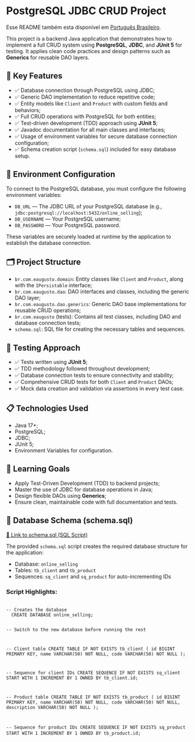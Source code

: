 <h1>PostgreSQL JDBC CRUD Project</h1>
<p>
  Esse README também esta disponível em <a href="./README_PT-BR.md">Português Brasileiro</a>.
</p>
<p>
  This project is a backend Java application that demonstrates how to implement a full CRUD system using
  <strong>PostgreSQL</strong>, <strong>JDBC</strong>, and <strong>JUnit 5</strong> for testing.
  It applies clean code practices and design patterns such as <strong>Generics</strong> for reusable DAO layers.
</p>
<h2>🚀 Key Features</h2>
<ul>
  <li>✅ Database connection through PostgreSQL using JDBC;</li>
  <li>✅ Generic DAO implementation to reduce repetitive code;</li>
  <li>✅ Entity models like <code>Client</code> and <code>Product</code> with custom fields and behaviors;</li>
  <li>✅ Full CRUD operations with PostgreSQL for both entities;</li>
  <li>✅ Test-driven development (TDD) approach using <strong>JUnit 5</strong>;</li>
  <li>✅ Javadoc documentation for all main classes and interfaces;</li>
  <li>✅ Usage of environment variables for secure database connection configuration;</li>
  <li>✅ Schema creation script (<code>schema.sql</code>) included for easy database setup.</li>
</ul>
<h2>🔐 Environment Configuration</h2>
<p>
  To connect to the PostgreSQL database, you must configure the following environment variables:
</p>
<ul>
  <li><code>DB_URL</code> — The JDBC URL of your PostgreSQL database (e.g., <code>jdbc:postgresql://localhost:5432/online_selling</code>);</li>
  <li><code>DB_USERNAME</code> — Your PostgreSQL username;</li>
  <li><code>DB_PASSWORD</code> — Your PostgreSQL password.</li>
</ul>
<p>
  These variables are securely loaded at runtime by the application to establish the database connection.
</p>
<h2>🗂️ Project Structure</h2>
<ul>
  <li><code>br.com.eaugusto.domain</code>: Entity classes like <code>Client</code> and <code>Product</code>, along with the <code>IPersistable</code> interface;</li>
  <li><code>br.com.eaugusto.dao</code>: DAO interfaces and classes, including the generic DAO layer;</li>
  <li><code>br.com.eaugusto.dao.generics</code>: Generic DAO base implementations for reusable CRUD operations;</li>
  <li><code>br.com.eaugusto</code> (tests): Contains all test classes, including DAO and database connection tests;</li>
  <li><code>schema.sql</code>: SQL file for creating the necessary tables and sequences.</li>
</ul>
<h2>🧪 Testing Approach</h2>
<ul>
  <li>✅ Tests written using <strong>JUnit 5</strong>;</li>
  <li>✅ TDD methodology followed throughout development;</li>
  <li>✅ Database connection tests to ensure connectivity and stability;</li>
  <li>✅ Comprehensive CRUD tests for both <code>Client</code> and <code>Product</code> DAOs;</li>
  <li>✅ Mock data creation and validation via assertions in every test case.</li>
</ul>
<h2>📋 Technologies Used</h2>
<ul>
  <li>Java 17+;</li>
  <li>PostgreSQL;</li>
  <li>JDBC;</li>
  <li>JUnit 5;</li>
  <li>Environment Variables for configuration.</li>
</ul>
<h2>📑 Learning Goals</h2>
<ul>
  <li>Apply Test-Driven Development (TDD) to backend projects;</li>
  <li>Master the use of JDBC for database operations in Java;</li>
  <li>Design flexible DAOs using <strong>Generics</strong>;</li>
  <li>Ensure clean, maintainable code with full documentation and tests.</li>
</ul>
<h2>📂 Database Schema (schema.sql)</h2>
<a href="./schema.sql" target="_blank">📄 Link to schema.sql (SQL Script)</a>
<p>
  The provided <code>schema.sql</code> script creates the required database structure for the application:
</p>
<ul>
  <li>Database: <code>online_selling</code></li>
  <li>Tables: <code>tb_client</code> and <code>tb_product</code></li>
  <li>Sequences: <code>sq_client</code> and <code>sq_product</code> for auto-incrementing IDs</li>
</ul>
<h3>Script Highlights:</h3>
<pre>
  <code>
-- Creates the database
  CREATE DATABASE online_selling;
  
  -- Switch to the new database before running the rest
  
  -- Client table
  CREATE TABLE IF NOT EXISTS tb_client (
      id BIGINT PRIMARY KEY,
      name VARCHAR(50) NOT NULL,
      code VARCHAR(50) NOT NULL
  );
  
  -- Sequence for client IDs
  CREATE SEQUENCE IF NOT EXISTS sq_client
      START WITH 1
      INCREMENT BY 1
      OWNED BY tb_client.id;
  
  -- Product table
  CREATE TABLE IF NOT EXISTS tb_product (
      id BIGINT PRIMARY KEY,
      name VARCHAR(50) NOT NULL,
      code VARCHAR(50) NOT NULL,
      description VARCHAR(50) NOT NULL
  );
  
  -- Sequence for product IDs
  CREATE SEQUENCE IF NOT EXISTS sq_product
      START WITH 1
      INCREMENT BY 1
      OWNED BY tb_product.id;
  </code>
</pre>
